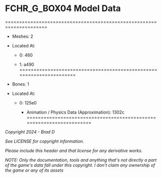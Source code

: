 # FCHR_G_BOX04 Model Data
=====================================================================

* Meshes: 2

* Located At:

  * 0: 460

  * 1: a490
=====================================================================

* Bones: 1

* Located At:

  * 0: 125e0

    * Animation / Physics Data (Approximation): 1302c
=====================================================================

*Copyright 2024 - Brad D*

*See LICENSE for copyright information.*

*Please include this header and that license for any derivative works.*

*NOTE: Only the documentation, tools and anything that's not directly a part of the game's data fall under this copyright. I don't claim any ownership of the game or any of its assets*
